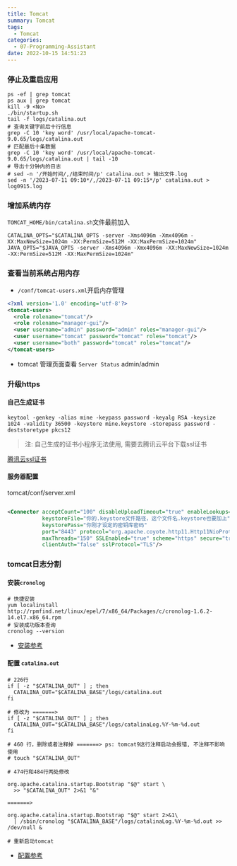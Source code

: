 ```yaml
---
title: Tomcat
summary: Tomcat
tags:
  - Tomcat
categories:
  - 07-Programming-Assistant
date: 2022-10-15 14:51:23
---
```


### 停止及重启应用

```shell
ps -ef | grep tomcat
ps aux | grep tomcat
kill -9 <No>
./bin/startup.sh
tail -f logs/catalina.out
# 查询关键字前后十行信息
grep -C 10 'key word' /usr/local/apache-tomcat-9.0.65/logs/catalina.out
# 匹配最后十条数据
grep -C 10 'key word' /usr/local/apache-tomcat-9.0.65/logs/catalina.out | tail -10
# 导出十分钟内的日志
# sed -n '/开始时间/,/结束时间/p' catalina.out > 输出文件.log
sed -n '/2023-07-11 09:10*/,/2023-07-11 09:15*/p' catalina.out > log0915.log
```

### 增加系统内存

`TOMCAT_HOME/bin/catalina.sh`文件最前加入
```shell
CATALINA_OPTS="$CATALINA_OPTS -server -Xms4096m -Xmx4096m -XX:MaxNewSize=1024m -XX:PermSize=512M -XX:MaxPermSize=1024m"
JAVA_OPTS="$JAVA_OPTS -server -Xms4096m -Xmx4096m -XX:MaxNewSize=1024m -XX:PermSize=512M -XX:MaxPermSize=1024m"
```

### 查看当前系统占用内存

+ `/conf/tomcat-users.xml`开启内存管理

```xml
<?xml version='1.0' encoding='utf-8'?>  
<tomcat-users>  
  <role rolename="tomcat"/>  
  <role rolename="manager-gui"/>  
  <user username="admin" password="admin" roles="manager-gui"/>  
  <user username="tomcat" password="tomcat" roles="tomcat"/>  
  <user username="both" password="tomcat" roles="tomcat"/>  
</tomcat-users>  
```
+ tomcat 管理页面查看 `Server Status` admin/admin

### 升级https

#### 自己生成证书
```shell
keytool -genkey -alias mine -keypass password -keyalg RSA -keysize 1024 -validity 36500 -keystore mine.keystore -storepass password -deststoretype pkcs12
```

> 注: 自己生成的证书小程序无法使用, 需要去腾讯云平台下载ssl证书

[腾讯云ssl证书](https://console.cloud.tencent.com/ssl?source=DNSPod&page=console&from=productoverview)

#### 服务器配置

tomcat/conf/server.xml

```xml

<Connector acceptCount="100" disableUploadTimeout="true" enableLookups="false"
           keystoreFile="你的.keystore文件路径，这个文件名.keystore也要加上"
           keystorePass="你刚才设定的密钥库密码"
           port="8443" protocol="org.apache.coyote.http11.Http11NioProtocol"
           maxThreads="150" SSLEnabled="true" scheme="https" secure="true"
           clientAuth="false" sslProtocol="TLS"/>

```


### tomcat日志分割

#### 安装`cronolog`

```shell
# 快捷安装
yum localinstall http://rpmfind.net/linux/epel/7/x86_64/Packages/c/cronolog-1.6.2-14.el7.x86_64.rpm
# 安装成功版本查询
cronolog --version
```

+ [安装参考](https://blog.csdn.net/goudaozuihou/article/details/124896224)

#### 配置 `catalina.out`

```out
# 226行
if [ -z "$CATALINA_OUT" ] ; then
  CATALINA_OUT="$CATALINA_BASE"/logs/catalina.out
fi

# 修改为 =======>
if [ -z "$CATALINA_OUT" ] ; then
  CATALINA_OUT="$CATALINA_BASE"/logs/catalinaLog.%Y-%m-%d.out
fi

# 460 行，删除或者注释掉 =======> ps: tomcat9这行注释启动会报错, 不注释不影响使用
# touch "$CATALINA_OUT"

# 474行和484行两处修改

org.apache.catalina.startup.Bootstrap "$@" start \
  >> "$CATALINA_OUT" 2>&1 "&"

=======>

org.apache.catalina.startup.Bootstrap "$@" start 2>&1\
  | /sbin/cronolog "$CATALINA_BASE"/logs/catalinaLog.%Y-%m-%d.out >> /dev/null &

# 重新启动tomcat
```

+ [配置参考](https://blog.51cto.com/u_15077537/4252000)
